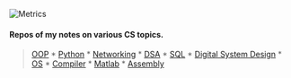 

<!-- <img src="https://github-readme-stats.vercel.app/api?username=Geek-a-Byte&show_icons=true&count_private=true&theme=dark" width="440"  height="170" > -->
<!-- <img alt="GIF" src="https://user-images.githubusercontent.com/59027621/147380063-c2299ebf-4051-4634-8f09-d40f3bba1099.gif" width="250" height="170"> -->
![Metrics](https://metrics.lecoq.io/Geek-a-byte?template=classic&isocalendar=1&languages=1&isocalendar.duration=half-year&languages.limit=8&languages.threshold=0%25&languages.colors=github&languages.sections=most-used&languages.indepth=false&languages.analysis.timeout=15&languages.categories=markup%2C%20programming&languages.recent.categories=markup%2C%20programming&languages.recent.load=300&languages.recent.days=14&config.timezone=Asia%2FDhaka)
<!-- ![Metrics](https://metrics.lecoq.io/Geek-a-Byte?template=terminal&base.metadata=0&config.timezone=Asia%2FDhaka) -->
#### Repos of my notes on various CS topics.

>[OOP](https://github.com/Geek-a-Byte/OOP) * [Python](https://github.com/Geek-a-Byte/PyHaxx) * [Networking](https://github.com/Geek-a-Byte/Networking) * [DSA](https://github.com/Geek-a-Byte/DSA) * [SQL](https://github.com/Geek-a-Byte/sql-practice) * [Digital System Design](https://github.com/Geek-a-Byte/Digital-System-Design) * [OS](https://github.com/Geek-a-Byte/Operating-Systems-Sessionals) * [Compiler](https://github.com/Geek-a-Byte/Compiler-Sessional) * [Matlab](https://github.com/Geek-a-Byte/Matlab) * [Assembly](https://github.com/Geek-a-Byte/Assembly)
